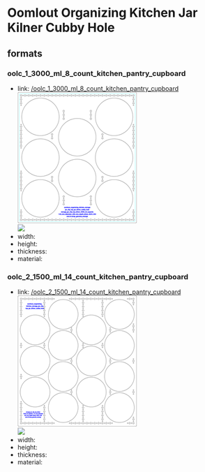 # Oomlout Organizing Kitchen Jar Kilner Cubby Hole


## formats

### oolc_1_3000_ml_8_count_kitchen_pantry_cupboard
* link: [/oolc_1_3000_ml_8_count_kitchen_pantry_cupboard](oolc_1_3000_ml_8_count_kitchen_pantry_cupboard)  
![](oolc_1_3000_ml_8_count_kitchen_pantry_cupboard/working_300.png)  
![](oolc_1_3000_ml_8_count_kitchen_pantry_cupboard/image_300.jpg)  
* width:   
* height:   
* thickness:   
* material:   
 

### oolc_2_1500_ml_14_count_kitchen_pantry_cupboard
* link: [/oolc_2_1500_ml_14_count_kitchen_pantry_cupboard](oolc_2_1500_ml_14_count_kitchen_pantry_cupboard)  
![](oolc_2_1500_ml_14_count_kitchen_pantry_cupboard/working_300.png)  
![](oolc_2_1500_ml_14_count_kitchen_pantry_cupboard/image_300.jpg)  
* width:   
* height:   
* thickness:   
* material:   
 
